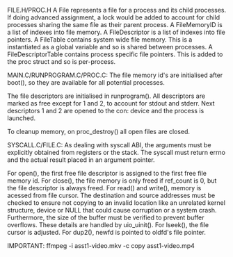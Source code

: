 <!-- SPDX-License-Identifier: zlib-acknowledgement -->
FILE.H/PROC.H
A File represents a file for a process and its child processes.
If doing advanced assignment, a lock would be added to account 
for child processes sharing the same file as their parent process. 
A FileMemoryID is a list of indexes into file memory.
A FileDescriptor is a list of indexes into file pointers.
A FileTable contains system wide file memory. 
This is a instantiated as a global variable and so is shared between processes.
A FileDescriptorTable contains process specific file pointers. 
This is added to the proc struct and so is per-process.

MAIN.C/RUNPROGRAM.C/PROC.C:
The file memory id's are initialised after boot(), 
so they are available for all potential processes.

The file descriptors are initialised in runprogram(). 
All descriptors are marked as free except for 1 and 2, to account for stdout and stderr.
Next descriptors 1 and 2 are opened to the con: device and the process is launched.

To cleanup memory, on proc_destroy() all open files are closed.

SYSCALL.C/FILE.C:
As dealing with syscall ABI, the arguments must be explicitly obtained from registers
or the stack.
The syscall must return errno and the actual result placed in an argument pointer.

For open(), the first free file descriptor is assigned to the first free file memory id.
For close(), the file memory is only freed if ref_count is 0, 
but the file descriptor is always freed.
For read() and write(), memory is acessed from file cursor. 
The destination and source addresses must be checked to ensure not copying to an invalid location 
like an unrelated kernel structure, device or NULL that could cause corruption or a system crash.
Furthermore, the size of the buffer must be verified to prevent buffer overflows.
These details are handled by uio_uinit(). 
For lseek(), the file cursor is adjusted.
For dup2(), newfd is pointed to oldfd's file pointer.



IMPORTANT: ffmpeg -i asst1-video.mkv -c copy asst1-video.mp4
